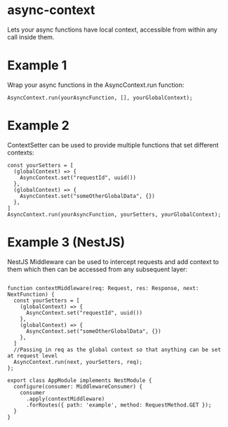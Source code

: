 # async-context
Lets your async functions have local context, accessible from within any call inside them.

# Example 1
Wrap your async functions in the AsyncContext.run function:

```
AsyncContext.run(yourAsyncFunction, [], yourGlobalContext);
```

# Example 2
ContextSetter can be used to provide multiple functions that set different contexts:

```
const yourSetters = [
  (globalContext) => {
    AsyncContext.set("requestId", uuid())
  },
  (globalContext) => {
    AsyncContext.set("someOtherGlobalData", {})
  },
]
AsyncContext.run(yourAsyncFunction, yourSetters, yourGlobalContext);
```

# Example 3 (NestJS)
NestJS Middleware can be used to intercept requests and add context to them which then can be accessed from any subsequent layer:

```

function contextMiddleware(req: Request, res: Response, next: NextFunction) {
  const yourSetters = [
    (globalContext) => {
      AsyncContext.set("requestId", uuid())
    },
    (globalContext) => {
      AsyncContext.set("someOtherGlobalData", {})
    },
  ]
  //Passing in req as the global context so that anything can be set at request level
  AsyncContext.run(next, yourSetters, req);
};

export class AppModule implements NestModule {
  configure(consumer: MiddlewareConsumer) {
    consumer
      .apply(contextMiddleware)
      .forRoutes({ path: 'example', method: RequestMethod.GET });
  }
}
```

